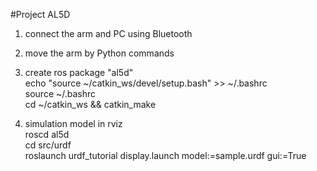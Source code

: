 #Project AL5D  
1. connect the arm and PC using Bluetooth    

2. move the arm by Python commands    

3. create ros package "al5d"    
 echo "source ~/catkin_ws/devel/setup.bash" >> ~/.bashrc  
 source ~/.bashrc  
 cd ~/catkin_ws && catkin_make    

4. simulation model in rviz  
 roscd al5d  
 cd src/urdf  
 roslaunch urdf_tutorial display.launch model:=sample.urdf gui:=True  

